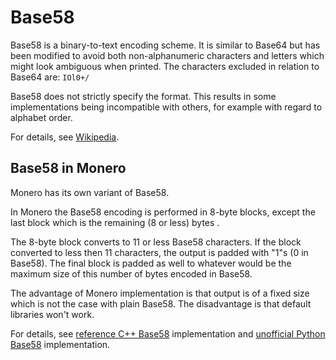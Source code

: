 # Base58

Base58 is a binary-to-text encoding scheme. It is similar to Base64 but has been modified to avoid both non-alphanumeric characters and letters which might look ambiguous when printed. The characters excluded in relation to Base64 are: `IOl0+/`

Base58 does not strictly specify the format. This results in some implementations being incompatible with others, for example with regard to alphabet order.

For details, see [Wikipedia](https://en.wikipedia.org/wiki/Base58).

## Base58 in Monero

Monero has its own variant of Base58.

In Monero the Base58 encoding is performed in 8-byte blocks, except the last block which is the remaining (8 or less) bytes .

The 8-byte block converts to 11 or less Base58 characters. If the block converted to less then 11 characters, the output is padded with "1"s (0 in Base58). The final block is padded as well to whatever would be the maximum size of this number of bytes encoded in Base58.

The advantage of Monero implementation is that output is of a fixed size which is not the case with plain Base58. The disadvantage is that default libraries won't work.

For details, see [reference C++ Base58](https://github.com/monero-project/monero/blob/master/src/common/base58.cpp) implementation and [unofficial Python Base58](https://github.com/bigreddmachine/MoneroPy/blob/master/moneropy/base58.py) implementation.
